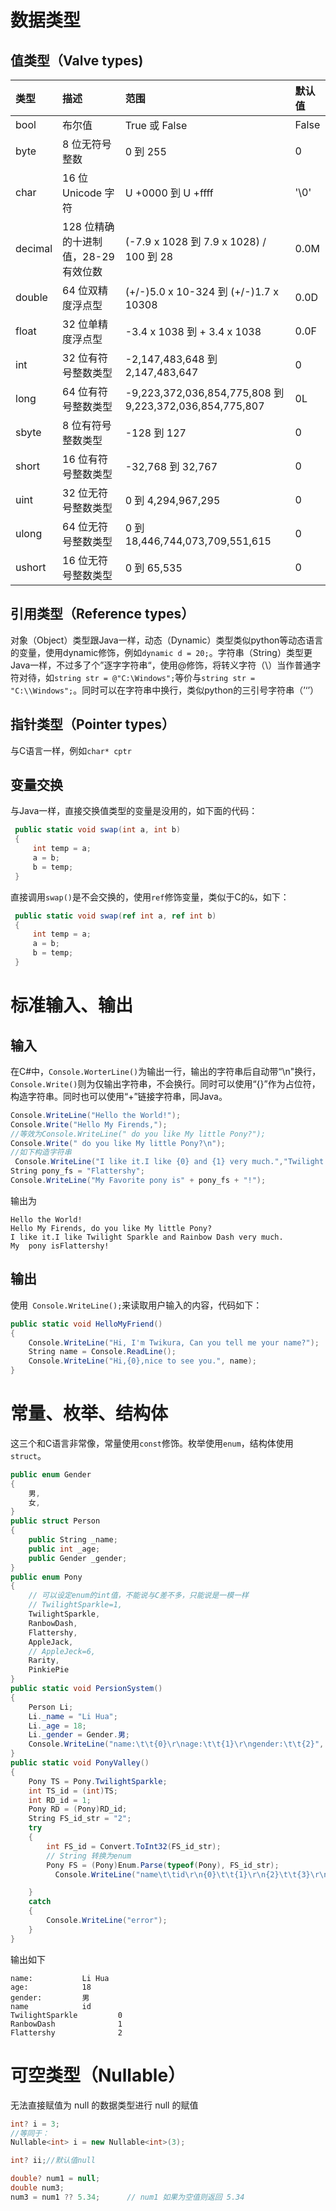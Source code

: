 # 数据类型

## 值类型（Valve types)

| 类型    | 描述                                 | 范围                                                    | 默认值 |
| :------ | :----------------------------------- | :------------------------------------------------------ | :----- |
| bool    | 布尔值                               | True 或 False                                           | False  |
| byte    | 8 位无符号整数                       | 0 到 255                                                | 0      |
| char    | 16 位 Unicode 字符                   | U +0000 到 U +ffff                                      | '\0'   |
| decimal | 128 位精确的十进制值，28-29 有效位数 | (-7.9 x 1028 到 7.9 x 1028) / 100 到 28                 | 0.0M   |
| double  | 64 位双精度浮点型                    | (+/-)5.0 x 10-324 到 (+/-)1.7 x 10308                   | 0.0D   |
| float   | 32 位单精度浮点型                    | -3.4 x 1038 到 + 3.4 x 1038                             | 0.0F   |
| int     | 32 位有符号整数类型                  | -2,147,483,648 到 2,147,483,647                         | 0      |
| long    | 64 位有符号整数类型                  | -9,223,372,036,854,775,808 到 9,223,372,036,854,775,807 | 0L     |
| sbyte   | 8 位有符号整数类型                   | -128 到 127                                             | 0      |
| short   | 16 位有符号整数类型                  | -32,768 到 32,767                                       | 0      |
| uint    | 32 位无符号整数类型                  | 0 到 4,294,967,295                                      | 0      |
| ulong   | 64 位无符号整数类型                  | 0 到 18,446,744,073,709,551,615                         | 0      |
| ushort  | 16 位无符号整数类型                  | 0 到 65,535                                             | 0      |

## 引用类型（Reference types）

对象（Object）类型跟Java一样，动态（Dynamic）类型类似python等动态语言的变量，使用dynamic修饰，例如`dynamic d = 20;`。字符串（String）类型更Java一样，不过多了个”逐字字符串“，使用@修饰，将转义字符（\）当作普通字符对待，如`string str = @"C:\Windows";`等价与`string str = "C:\\Windows";`。同时可以在字符串中换行，类似python的三引号字符串（’‘’）

## 指针类型（Pointer types）

与C语言一样，例如`char* cptr`

## 变量交换

与Java一样，直接交换值类型的变量是没用的，如下面的代码：

```C#
 public static void swap(int a, int b)
 {
     int temp = a;
     a = b;
     b = temp;
 }
```

直接调用`swap()`是不会交换的，使用`ref`修饰变量，类似于C的`&`，如下：

```C#
 public static void swap(ref int a, ref int b)
 {
     int temp = a;
     a = b;
     b = temp;
 }
```

# 标准输入、输出

## 输入

在C#中，`Console.WorterLine()`为输出一行，输出的字符串后自动带“\n"换行，`Console.Write()`则为仅输出字符串，不会换行。同时可以使用“{<munber>}”作为占位符，构造字符串。同时也可以使用“+”链接字符串，同Java。

```C#
Console.WriteLine("Hello the World!");
Console.Write("Hello My Firends,");
//等效为Console.WriteLine(" do you like My little Pony?");
Console.Write(" do you like My little Pony?\n");
//如下构造字符串
 Console.WriteLine("I like it.I like {0} and {1} very much.","Twilight Sparkle", "Rainbow Dash");
String pony_fs = "Flattershy";
Console.WriteLine("My Favorite pony is" + pony_fs + "!");
```

输出为

```
Hello the World!
Hello My Firends, do you like My little Pony?
I like it.I like Twilight Sparkle and Rainbow Dash very much.
My  pony isFlattershy!
```

## 输出

使用` Console.WriteLine();`来读取用户输入的内容，代码如下：

```C#
public static void HelloMyFriend()
{
    Console.WriteLine("Hi, I'm Twikura, Can you tell me your name?");
    String name = Console.ReadLine();
    Console.WriteLine("Hi,{0},nice to see you.", name);
}
```

# 常量、枚举、结构体

这三个和C语言非常像，常量使用`const`修饰。枚举使用`enum`，结构体使用`struct`。

```C#
public enum Gender
{
    男,
    女,
}
public struct Person
{
    public String _name;
    public int _age;
    public Gender _gender;
}
public enum Pony
{
    // 可以设定enum的int值，不能说与C差不多，只能说是一模一样
    // TwilightSparkle=1,
    TwilightSparkle,
    RanbowDash,
    Flattershy,
    AppleJack,
    // AppleJeck=6,
    Rarity,
    PinkiePie
}
public static void PersionSystem()
{
    Person Li;
    Li._name = "Li Hua";
    Li._age = 18;
    Li._gender = Gender.男;
    Console.WriteLine("name:\t\t{0}\r\nage:\t\t{1}\r\ngender:\t\t{2}", Li._name, Li._age, Li._gender);
}
public static void PonyValley()
{
    Pony TS = Pony.TwilightSparkle;
    int TS_id = (int)TS;
    int RD_id = 1;
    Pony RD = (Pony)RD_id;
    String FS_id_str = "2";
    try
    {
        int FS_id = Convert.ToInt32(FS_id_str);
        // String 转换为enum
        Pony FS = (Pony)Enum.Parse(typeof(Pony), FS_id_str);
          Console.WriteLine("name\t\tid\r\n{0}\t\t{1}\r\n{2}\t\t{3}\r\n{4}\t\t{5}\r\n", TS, TS_id, RD, RD_id, FS, FS_id);

    }
    catch
    {
        Console.WriteLine("error");
    }
}
```

输出如下

```
name:           Li Hua
age:            18
gender:         男
name            id
TwilightSparkle         0
RanbowDash              1
Flattershy              2
```

# 可空类型（Nullable）

无法直接赋值为 null 的数据类型进行 null 的赋值

```c#
int? i = 3;
//等同于：
Nullable<int> i = new Nullable<int>(3);

int? ii;//默认值null

double? num1 = null;
double num3;
num3 = num1 ?? 5.34;      // num1 如果为空值则返回 5.34
```


